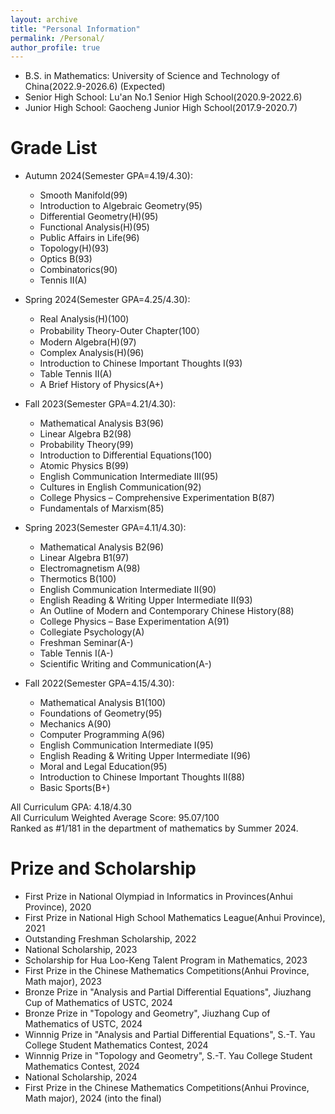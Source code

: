 ```yaml
---
layout: archive
title: "Personal Information"
permalink: /Personal/
author_profile: true
---
```


* B.S. in Mathematics: University of Science and Technology of China(2022.9-2026.6) (Expected)
* Senior High School: Lu'an No.1 Senior High School(2020.9-2022.6)
* Junior High School: Gaocheng Junior High School(2017.9-2020.7)


Grade List
======
* Autumn 2024(Semester GPA=4.19/4.30): 
  * Smooth Manifold(99)
  * Introduction to Algebraic Geometry(95)
  * Differential Geometry(H)(95)
  * Functional Analysis(H)(95)
  * Public Affairs in Life(96)
  * Topology(H)(93)
  * Optics B(93)
  * Combinatorics(90)
  * Tennis II(A)


* Spring 2024(Semester GPA=4.25/4.30): 
  * Real Analysis(H)(100)
  * Probability Theory-Outer Chapter(100）
  * Modern Algebra(H)(97)
  * Complex Analysis(H)(96)
  * Introduction to Chinese Important Thoughts I(93)
  * Table Tennis II(A)
  * A Brief History of Physics(A+)

* Fall 2023(Semester GPA=4.21/4.30): 
  * Mathematical Analysis B3(96)
  * Linear Algebra B2(98)
  * Probability Theory(99)
  * Introduction to Differential Equations(100)
  * Atomic Physics B(99)
  * English Communication Intermediate III(95)
  * Cultures in English Communication(92)
  * College Physics – Comprehensive Experimentation B(87)
  * Fundamentals of Marxism(85)

* Spring 2023(Semester GPA=4.11/4.30): 
  * Mathematical Analysis B2(96)
  * Linear Algebra B1(97)
  * Electromagnetism A(98)
  * Thermotics B(100)
  * English Communication Intermediate II(90)
  * English Reading & Writing Upper Intermediate II(93)
  * An Outline of Modern and Contemporary Chinese History(88)
  * College Physics – Base Experimentation A(91)
  * Collegiate Psychology(A)
  * Freshman Seminar(A-)
  * Table Tennis I(A-)
  *  Scientific Writing and Communication(A-)

* Fall 2022(Semester GPA=4.15/4.30): 
  * Mathematical Analysis B1(100)
  * Foundations of Geometry(95)
  * Mechanics A(90)
  * Computer Programming A(96)
  * English Communication Intermediate I(95)
  * English Reading & Writing Upper Intermediate I(96)
  * Moral and Legal Education(95)
  * Introduction to Chinese Important Thoughts II(88)
  * Basic Sports(B+)
 

All Curriculum GPA: 4.18/4.30   
All Curriculum Weighted Average Score: 95.07/100  
Ranked as #1/181 in the department of mathematics by Summer 2024.  
  

Prize and Scholarship
======
* First Prize in National Olympiad in Informatics in Provinces(Anhui Province), 2020
* First Prize in National High School Mathematics League(Anhui Province), 2021
* Outstanding Freshman Scholarship, 2022
* National Scholarship, 2023
* Scholarship for Hua Loo-Keng Talent Program in Mathematics, 2023
* First Prize in the Chinese Mathematics Competitions(Anhui Province, Math major), 2023
* Bronze Prize in "Analysis and Partial Differential Equations", Jiuzhang Cup of Mathematics of USTC, 2024
* Bronze Prize in "Topology and Geometry", Jiuzhang Cup of Mathematics of USTC, 2024
* Winnnig Prize in "Analysis and Partial Differential Equations", S.-T. Yau College Student Mathematics Contest, 2024
* Winnnig Prize in "Topology and Geometry", S.-T. Yau College Student Mathematics Contest, 2024
* National Scholarship, 2024
* First Prize in the Chinese Mathematics Competitions(Anhui Province, Math major), 2024 (into the final)
